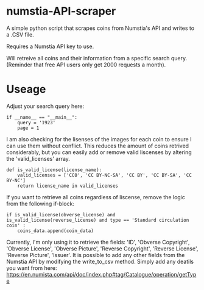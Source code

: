 # numstia-API-scraper
A simple python script that scrapes coins from Numstia's API and writes to a .CSV file.

Requires a Numstia API key to use. 

Will retreive all coins and their information from a specific search query. (Reminder that free API users only get 2000 requests a month).
# Useage
Adjust your search query here:
```
if __name__ == "__main__":
    query = '1923'  
    page = 1
```

I am also checking for the lisenses of the images for each coin to ensure I can use them without conflict. This reduces the amount of coins retrived considerably, but you can easily add or remove valid liscenses by altering the 'valid_licenses' array. 
```
def is_valid_license(license_name):
    valid_licenses = ['CC0', 'CC BY-NC-SA', 'CC BY', 'CC BY-SA', 'CC BY-NC'] 
    return license_name in valid_licenses
```

If you want to retrieve all coins regardless of liscense, remove the logic from the following if-block:
```
if is_valid_license(obverse_license) and is_valid_license(reverse_license) and type == 'Standard circulation coin' :
    coins_data.append(coin_data)
```

Currently, I'm only using it to retrieve the fields: 'ID', 'Obverse Copyright', 'Obverse License', 'Obverse Picture', 'Reverse Copyright', 'Reverse License', 'Reverse Picture', 'Issuer'.
It is possible to add any other fields from the Numstia API by modifying the write_to_csv method. Simply add any deatils you want from here: 
https://en.numista.com/api/doc/index.php#tag/Catalogue/operation/getType

